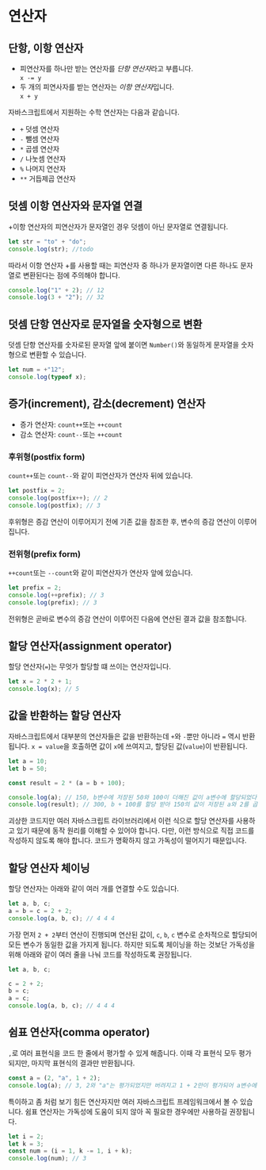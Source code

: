 # 연산자

## 단항, 이항 연산자

- 피연산자를 하나만 받는 연산자를 *단항 연산자*라고 부릅니다.  
    `x -= y`
- 두 개의 피연사자를 받는 연산자는 *이항 연산자*입니다.  
    `x + y`

자바스크립트에서 지원하는 수학 연산자는 다음과 같습니다.

- `+` 덧셈 연산자
- `-` 뺄셈 연산자
- `*` 곱셈 연산자
- `/` 나눗셈 연산자
- `%` 나머지 연산자
- `**` 거듭제곱 연산자

## 덧셈 이항 연산자와 문자열 연결

+이항 연산자의 피연산자가 문자열인 경우 덧셈이 아닌 문자열로 연결됩니다.

```js
let str = "to" + "do";
console.log(str); //todo
```

따라서 이항 연산자 +를 사용할 때는 피연산자 중 하나가 문자열이면 다른 하나도 문자열로 변환된다는 점에 주의해야 합니다.

```js
console.log("1" + 2); // 12
console.log(3 + "2"); // 32
```

## 덧셈 단항 연산자로 문자열을 숫자형으로 변환

덧셈 단항 연산자를 숫자로된 문자열 앞에 붙이면 `Number()`와 동일하게 문자열을 숫자형으로 변환할 수 있습니다.

```js
let num = +"12";
console.log(typeof x);
```

## 증가(increment), 감소(decrement) 연산자

- 증가 연산자: `count++`또는 `++count`
- 감소 연산자: `count--`또는 `++count`

### 후위형(postfix form)

`count++`또는 `count--`와 같이 피연산자가 연산자 뒤에 있습니다.

```js
let postfix = 2;
console.log(postfix++); // 2
console.log(postfix); // 3
```

후위형은 증감 연산이 이루어지기 전에 기존 값을 참조한 후, 변수의 증감 연산이 이루어집니다.

### 전위형(prefix form)

`++count`또는 `--count`와 같이 피연산자가 연산자 앞에 있습니다.

```js
let prefix = 2;
console.log(++prefix); // 3
console.log(prefix); // 3
```

전위형은 곧바로 변수의 증감 연산이 이루어진 다음에 연산된 결과 값을 참조합니다.

## 할당 연산자(assignment operator)

할당 연산자(`=`)는 무엇가 할당할 떄 쓰이는 연산자입니다.

```js
let x = 2 * 2 + 1;
console.log(x); // 5
```

## 값을 반환하는 할당 연산자

자바스크립트에서 대부분의 연산자들은 값을 반환하는데 `+`와 `-`뿐만 아니라 `=` 역시 반환됩니다.
`x = value`을 호출하면 값이 `x`에 쓰여지고, 할당된 값(`value`)이 반환됩니다.

```js
let a = 10;
let b = 50;

const result = 2 * (a = b + 100);

console.log(a); // 150, b변수에 저장된 50와 100이 더해진 값이 a변수에 할당되었다.
console.log(result); // 300, b + 100를 할당 받아 150의 값이 저장된 a와 2를 곱해져 300이라는 값이 나왔다.
```

괴상한 코드지만 여러 자바스크립트 라이브러리에서 이런 식으로 할당 연산자를 사용하고 있기 때문에 동작 원리를 이해할 수 있어야 합니다.
다만, 이런 방식으로 직접 코드를 작성하지 않도록 해야 합니다. 코드가 명확하지 않고 가독성이 떨어지기 때문입니다.

## 할당 연산자 체이닝

할당 연산자는 아래와 같이 여러 개를 연결할 수도 있습니다.

```js
let a, b, c;
a = b = c = 2 + 2;
console.log(a, b, c); // 4 4 4
```

가장 먼저 `2 + 2`부터 연산이 진행되며 연산된 값이, `c`, `b`, `c` 변수로 순차적으로 할당되어 모든 변수가 동일한 값을 가지게 됩니다.
하지만 되도록 체이닝을 하는 것보단 가독성을 위해 아래와 같이 여러 줄을 나눠 코드를 작성하도록 권장됩니다.

```js
let a, b, c;

c = 2 + 2;
b = c;
a = c;
console.log(a, b, c); // 4 4 4
```

## 쉼표 연산자(comma operator)

`,`로 여러 표현식을 코드 한 줄에서 평가할 수 있게 해줍니다. 이때 각 표현식 모두 평가되지만, 마지막 표현식의 결과만 반환됩니다.

```js
const a = (2, "a", 1 + 2);
console.log(a); // 3, 2와 "a"는 평가되었지만 버려지고 1 + 2만이 평가되어 a변수에 할당되었다.
```

특이하고 좀 처럼 보기 힘든 연산자지만 여러 자바스크립트 프레임워크에서 볼 수 있습니다. 쉼표 연산자는 가독성에 도움이 되지 않아 꼭 필요한 경우에만 사용하길 권장됩니다.

```js
let i = 2;
let k = 3;
const num = (i = 1, k -= 1, i + k);
console.log(num); // 3
```
